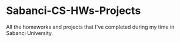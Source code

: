 # Sabanci-CS-HWs-Projects

All the homeworks and projects that I've completed during my time in Sabancı University.
